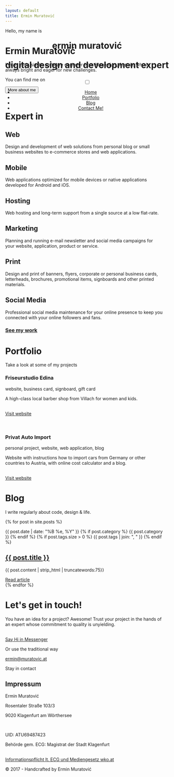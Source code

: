 ```yaml
---
layout: default
title: Ermin Muratović
---
```


<style>
    header {
        position: absolute;
    }
</style>
<div class="page" id="page">
    <header>
        <div class="page-header">
            <h1>
                <span>ermin</span> muratović
                <p>digital design and development expert</p>
            </h1>
            <div class="menu-toggle">
                <input type="checkbox" id="showmenucheckbox"/>
                <span></span>
                <span></span>
                <span></span>
                <nav id="menu">
                    <ul>
                        <li><a href="/">Home</a></li>
                        <li><a href="javascript:void(0)" onclick="scrollToPortfolio()">Portfolio</a></li>
                        <li><a href="javascript:void(0)" onclick="scrollToBlog()">Blog</a></li>
                        <li><a href="javascript:void(0)" onclick="scrollToContact()" class="primary">Contact Me!</a>
                        </li>
                    </ul>
                </nav>
            </div>
        </div>
    </header>
    <main class="main-content">
        <div class="banner" id="banner">
            <div class="text" data-scale>
                <p class="first">Hello, my name is</p>
                <h1>Ermin Muratović</h1>
                <p class="description">I'm an enthusiastic software engineer from Klagenfurt, Austria, who is always
                    bright and eager for new challenges.</p>
                <div class="social">
                    <p>You can find me on</p>
                    <div class="social-list">
                        <div class="social-button">
                            <a class="linkedin" target="_blank" href="https://linkedin.com/in/ermin-muratovic">
                                <i class="fab fa-linkedin fa-lg"></i>
                            </a>
                        </div>
                        <div class="social-button">
                            <a class="twitter" target="_blank" href="https://twitter.com/erminm">
                                <i class="fab fa-twitter fa-lg"></i>
                            </a>
                        </div>
                        <div class="social-button">
                            <a class="instagram" target="_blank" href="https://www.instagram.com/erminmurat/">
                                <i class="fab fa-instagram fa-lg"></i>
                            </a>
                        </div>
                        <div class="social-button">
                            <a class="github" target="_blank" href="https://github.com/ermin-muratovic">
                                <i class="fab fa-github fa-lg"></i>
                            </a>
                        </div>
                    </div>
                </div>
                <div>
                    <button class="align-middle rotate-icon" onclick="scrollToMore();"><span>More about me</span> <i
                            class="far fa-angle-right fa-lg"></i></button>
                </div>
                <!--p class="description detail">
                    Ich bin ein freiberuflicher Softwareentwickler aus Klagenfurt.
                    Haben Sie Interesse an einer modernen Webseite, Webanwendung oder mobilen Applikation, dann <a href="mailto:ermin@muratovic.at">kontaktieren</a> Sie mich bitte.
                </p-->
                <!-- work hard, top quality, purposeful, responsible, constantly improve -->
                <!-- pixel perfect work -->
                <!-- with (love) to the details -->
                <!-- contact, work together, website is your greatest business asset -->
                <!-- webdesign, development, blog or online shop -->
                <!-- individually, cms, wordpress, responsive, social media, re design old website, care&support service, e-commerce -->
                <!-- graphics and logo design, corporate branding, advertisement (online&offline) -->
                <!-- werbemittel, visitenkarten, briefpapier, stempel, plakate, banner, notizblöcke, flyer, folder, anzeigen&inserate -->
                <!-- werbevideos, imagevideos, marketing, foto, editing -->
            </div>
            <div class="image">
                <img src="resources/images/default.png" data-src="resources/images/ermin-1.png"/>
            </div>
        </div>
        <div class="expertin" id="expertin">
            <h1>Expert in</h1>
            <div class="expertin-list">
                <div class="expertin-item" data-animate data-animate-offset-element-height>
                    <i class="fal fa-desktop fa-5x"></i>
                    <h2>Web</h2>
                    <p>Design and development of web solutions from personal blog or small business websites to
                        e-commerce stores and web applications.</p>
                </div>
                <div class="expertin-item" data-animate data-animate-offset-element-height>
                    <i class="fal fa-mobile fa-5x"></i>
                    <h2>Mobile</h2>
                    <p>Web applications optimized for mobile devices or native applications developed for Android and
                        iOS.</p>
                </div>
                <div class="expertin-item" data-animate data-animate-offset-element-height>
                    <i class="fal fa-cloud fa-5x"></i>
                    <h2>Hosting</h2>
                    <p>Web hosting and long-term support from a single source at a low flat-rate.</p>
                </div>
            </div>
            <div class="expertin-list">
                <div class="expertin-item" data-animate data-animate-offset-element-height>
                    <i class="fal fa-briefcase fa-5x"></i>
                    <h2>Marketing</h2>
                    <p>Planning and running e-mail newsletter and social media campaigns for your website, application,
                        product or service.</p>
                </div>
                <div class="expertin-item" data-animate data-animate-offset-element-height>
                    <i class="fal fa-paint-brush fa-5x"></i>
                    <h2>Print</h2>
                    <p>Design and print of banners, flyers, corporate or personal business cards, letterheads,
                        brochures, promotional items, signboards and other printed materials.</p>
                </div>
                <div class="expertin-item" data-animate data-animate-offset-element-height>
                    <i class="fal fa-handshake fa-5x"></i>
                    <h2>Social Media</h2>
                    <p>Professional social media maintenance for your online presence to keep you connected with your
                        online followers and fans.</p>
                </div>
            </div>
            <h3><a href="javascript:void(0)" onclick="scrollToPortfolio()">See my work</a></h3>
        </div>
        <div class="portfolio" id="portfolio">
            <h1>Portfolio</h1>
            <p>Take a look at some of my projects</p>
            <div class="portfolio-list">
                <div class="portfolio-item reverse" data-animate data-animate-offset-element-height>
                    <div class="description">
                        <h3>Friseurstudio Edina</h3>
                        <p class="type">website, business card, signboard, gift card</p>
                        <p>A high-class local barber shop from Villach for women and kids.</p>
                        <br/>
                        <a href="http://friseurstudio-edina.at" target="_blank">Visit website</a>
                    </div>
                    <div class="showcase">
                        <img src="resources/images/default.png"
                             data-src="resources/images/friseurstudio-edina-showcase.png"/>
                    </div>
                </div>
                <div class="portfolio-item" data-animate data-animate-offset-element-height>
                    <div class="showcase">
                        <img src="resources/images/default.png"
                             data-src="resources/images/privat-auto-import-showcase.png"/>
                    </div>
                    <div class="description">
                        <h3>Privat Auto Import</h3>
                        <p class="type">personal project, website, web application, blog</p>
                        <p>Website with instructions how to import cars from Germany or other countries to Austria, with
                            online cost calculator and a blog.</p>
                        <br/>
                        <a href="http://privat-auto-import.at" target="_blank">Visit website</a>
                    </div>
                </div>
            </div>
        </div>
        <div class="blog-preview" id="blog">
            <h1>Blog</h1>
            <p>I write regularly about code, design & life.</p>
            <div class="posts">
                {% for post in site.posts %}
                <div class="post">
                    <p>
                        <span class="date">{{ post.date | date: "%B %e, %Y" }}</span>
                        {% if post.category %}
                        <i class="fas fa-circle"></i> <span class="category">{{ post.category }}</span>
                        {% endif %}
                        {% if post.tags.size > 0 %}
                        <i class="fas fa-circle"></i> <span class="tags">{{ post.tags | join: ", " }}</span>
                        {% endif %}
                    </p>
                    <h2><a href="{{ post.url }}">{{ post.title }}</a></h2>
                    <div class="separator"></div>
                    <p class="preview-text">{{ post.content | strip_html | truncatewords:75}}</p>
                    <a href="{{ post.url }}">Read article</a>
                </div>
                {% endfor %}
            </div>
        </div>
        <div class="contact" id="contact">
            <div class="text">
                <h1>Let's get in touch!</h1>
                <p>You have an idea for a project? Awesome! Trust your project in the hands of an expert whose
                    commitment to quality is unyielding.</p>
                <br/>
                <div class="contact-list">
                    <div class="btn-messenger">
                        <a href="http://m.me/ermin.muratovic" target="_blank">
                            <i class="fab fa-facebook-messenger fa-lg"></i>
                            Say Hi in Messenger
                        </a>
                    </div>
                    <div>
                        <p>Or use the traditional way</p>
                        <a href="mailto:ermin@muratovic.at">ermin@muratovic.at</a>
                    </div>
                </div>
                <div class="social">
                    <p>Stay in contact</p>
                    <div class="social-list">
                        <div class="social-button">
                            <a class="linkedin" target="_blank" href="https://linkedin.com/in/ermin-muratovic">
                                <i class="fab fa-linkedin fa-lg"></i>
                            </a>
                        </div>
                        <div class="social-button">
                            <a class="twitter" target="_blank" href="https://twitter.com/erminm">
                                <i class="fab fa-twitter fa-lg"></i>
                            </a>
                        </div>
                        <div class="social-button">
                            <a class="instagram" target="_blank" href="https://www.instagram.com/erminmurat/">
                                <i class="fab fa-instagram fa-lg"></i>
                            </a>
                        </div>
                        <div class="social-button">
                            <a class="github" target="_blank" href="https://github.com/ermin-muratovic">
                                <i class="fab fa-github fa-lg"></i>
                            </a>
                        </div>
                    </div>
                </div>
            </div>
        </div>
    </main>
    <footer class="page-footer">
        <div class="impressum">
            <h2>Impressum</h2>
            <p>Ermin Muratović</p>
            <p>Rosentaler Straße 103/3</p>
            <p>9020 Klagenfurt am Wörthersee</p>
            <br/>
            <p>UID: ATU69487423</p>
            <p>Behörde gem. ECG: Magistrat der Stadt Klagenfurt</p>
            <br/>
            <a href="https://www.wkoecg.at/Web/Ecg.aspx?FirmaID=68532e82-4716-49d8-9d75-50102b06e38f">Informationspflicht
                lt. ECG und Mediengesetz wko.at</a>
        </div>
        <p class="copyright">&copy; 2017 - Handcrafted by Ermin Muratović</p>
    </footer>
</div>
<script src="/scripts/script.js"></script>